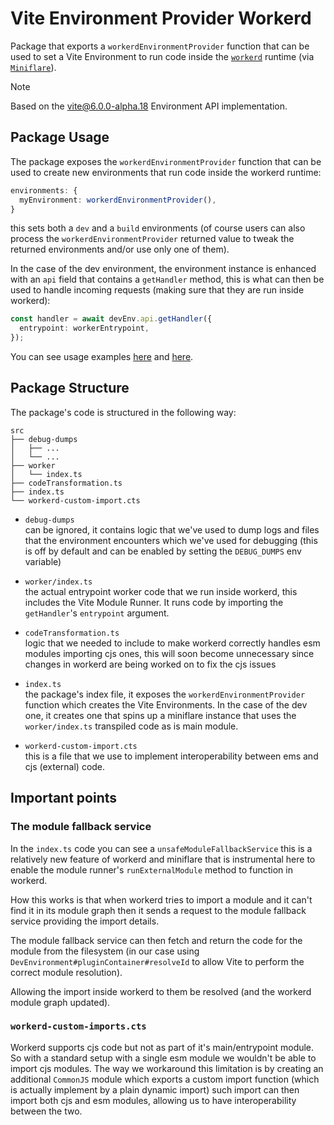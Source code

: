 # Vite Environment Provider Workerd

Package that exports a `workerdEnvironmentProvider` function that can be used to set a Vite Environment to run code inside the [`workerd`](https://github.com/cloudflare/workerd) runtime (via [`Miniflare`](https://github.com/cloudflare/workers-sdk/tree/main/packages/miniflare)).

> [!NOTE]
> Based on the [vite@6.0.0-alpha.18](https://www.npmjs.com/package/vite/v/6.0.0-alpha.18) Environment API implementation.

## Package Usage

The package exposes the `workerdEnvironmentProvider` function that can be used to create new environments that run code inside the workerd runtime:

```ts
environments: {
  myEnvironment: workerdEnvironmentProvider(),
}
```

this sets both a `dev` and a `build` environments (of course users can also process the `workerdEnvironmentProvider` returned value to tweak the returned environments and/or use only one of them).

In the case of the dev environment, the environment instance is enhanced with an `api` field that contains a `getHandler` method, this is what can then be used to handle incoming requests (making sure that they are run inside workerd):

```ts
const handler = await devEnv.api.getHandler({
  entrypoint: workerEntrypoint,
});
```

You can see usage examples [here](../../examples/dummy-framework/frameworkPlugin.ts) and [here](https://github.com/dario-piotrowicz/remix/blob/2.9.1-vite-env-4/packages/remix-dev/vite/plugin.ts).

## Package Structure

The package's code is structured in the following way:

```
src
├── debug-dumps
│   ├── ...
│   └── ...
├── worker
│   └── index.ts
├── codeTransformation.ts
├── index.ts
└── workerd-custom-import.cts
```

- `debug-dumps`\
  can be ignored, it contains logic that we've used to dump logs and files that the
  environment encounters which we've used for debugging (this is off by default and can be enabled by setting the `DEBUG_DUMPS` env variable)

- `worker/index.ts`\
  the actual entrypoint worker code that we run inside workerd, this includes the Vite Module Runner. It runs code by importing the `getHandler`'s `entrypoint` argument.

- `codeTransformation.ts`\
  logic that we needed to include to make workerd correctly handles esm modules importing cjs ones, this will soon become unnecessary since changes in workerd are being worked on to fix the cjs issues

- `index.ts`\
  the package's index file, it exposes the `workerdEnvironmentProvider` function which creates the Vite Environments. In the case of the dev one, it creates one that spins up a miniflare instance that uses the `worker/index.ts` transpiled code as is main module.

- `workerd-custom-import.cts`\
  this is a file that we use to implement interoperability between ems and cjs (external) code.

## Important points

### The module fallback service

In the `index.ts` code you can see a `unsafeModuleFallbackService` this is a relatively new feature of workerd and miniflare that is instrumental here to enable the module runner's `runExternalModule` method to function in workerd.

How this works is that when workerd tries to import a module and it can't find it in its module graph then it sends a request to the module fallback service providing the import details.

The module fallback service can then fetch and return the code for the module from the filesystem (in our case using `DevEnvironment#pluginContainer#resolveId` to allow Vite to perform the correct module resolution).

Allowing the import inside workerd to them be resolved (and the workerd module graph updated).

### `workerd-custom-imports.cts`

Workerd supports cjs code but not as part of it's main/entrypoint module. So with a standard setup with a single esm module we wouldn't be able to import cjs modules. The way we workaround this limitation is by creating an additional `CommonJS` module which exports a custom import function (which is actually implement by a plain dynamic import) such import can then import both cjs and esm modules, allowing us to have interoperability between the two.
